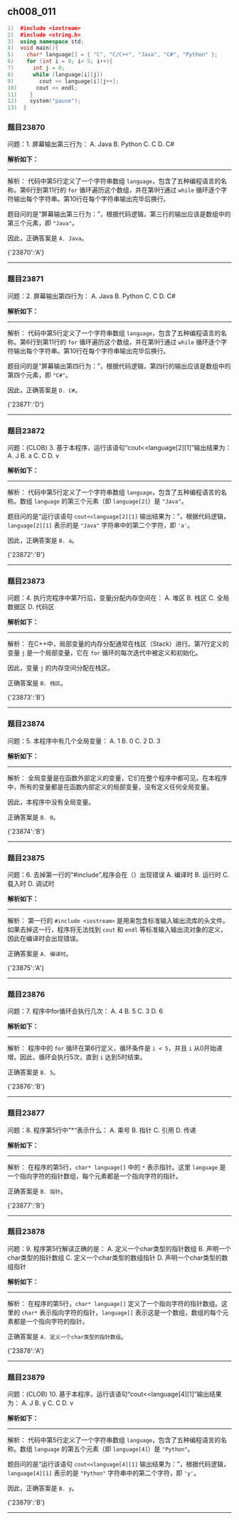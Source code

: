 ## ch008_011
``` c++
1)  #include <iostream>
2)  #include <string.h>
3)  using namespace std;
4)  void main(){
5)    char* language[] = { "C", "C/C++", "Java", "C#", "Python" };
6)    for (int i = 0; i< 5; i++){
7)      int j = 0;
8)      while (language[i][j])
9)        cout << language[i][j++];
10)      cout << endl;
11)    }
12)    system("pause");
13)  }

```
### 题目23870
问题：1.  屏幕输出第三行为：
A.  Java
B.  Python
C.  C
D.  C#


**解析如下：**

------

解析：
代码中第5行定义了一个字符串数组 `language`，包含了五种编程语言的名称。第6行到第11行的 `for` 循环遍历这个数组，并在第9行通过 `while` 循环逐个字符输出每个字符串。第10行在每个字符串输出完毕后换行。

题目问的是“屏幕输出第三行为：”，根据代码逻辑，第三行的输出应该是数组中的第三个元素，即 `"Java"`。

因此，正确答案是 `A. Java`。

{'23870':'A'}

------

### 题目23871
问题：2.  屏幕输出第四行为：
A.  Java
B.  Python
C.  C
D.  C#


**解析如下：**

------

解析：
代码中第5行定义了一个字符串数组 `language`，包含了五种编程语言的名称。第6行到第11行的 `for` 循环遍历这个数组，并在第9行通过 `while` 循环逐个字符输出每个字符串。第10行在每个字符串输出完毕后换行。

题目问的是“屏幕输出第四行为：”，根据代码逻辑，第四行的输出应该是数组中的第四个元素，即 `"C#"`。

因此，正确答案是 `D. C#`。

{'23871':'D'}

------

### 题目23872
问题：(CLOB) 3.  基于本程序，运行该语句“cout<<language[2][1]”输出结果为：
A.  J
B.  a
C.  C
D.  v


**解析如下：**

------

解析：
代码中第5行定义了一个字符串数组 `language`，包含了五种编程语言的名称。数组 `language` 的第三个元素（即 `language[2]`）是 `"Java"`。

题目问的是“运行该语句 `cout<<language[2][1]` 输出结果为：”，根据代码逻辑，`language[2][1]` 表示的是 `"Java"` 字符串中的第二个字符，即 `'a'`。

因此，正确答案是 `B. a`。

{'23872':'B'}

------

### 题目23873
问题：4.  执行完程序中第7行后，变量j分配内存空间在：
A.  堆区
B.  栈区
C.  全局数据区
D.  代码区


**解析如下：**

------

解析：
在C++中，局部变量的内存分配通常在栈区（Stack）进行。第7行定义的变量 `j` 是一个局部变量，它在 `for` 循环的每次迭代中被定义和初始化。

因此，变量 `j` 的内存空间分配在栈区。

正确答案是 `B. 栈区`。

{'23873':'B'}

------

### 题目23874
问题：5.  本程序中有几个全局变量：
A.  1
B.  0
C.  2
D.  3


**解析如下：**

------

解析：
全局变量是在函数外部定义的变量，它们在整个程序中都可见。在本程序中，所有的变量都是在函数内部定义的局部变量，没有定义任何全局变量。

因此，本程序中没有全局变量。

正确答案是 `B. 0`。

{'23874':'B'}

------

### 题目23875
问题：6.  去掉第一行的“#include<iostream>”,程序会在（）出现错误
A.  编译时
B.  运行时
C.  载入时
D.  调试时


**解析如下：**

------

解析：
第一行的 `#include <iostream>` 是用来包含标准输入输出流库的头文件。如果去掉这一行，程序将无法找到 `cout` 和 `endl` 等标准输入输出流对象的定义，因此在编译时会出现错误。

正确答案是 `A. 编译时`。

{'23875':'A'}

------

### 题目23876
问题：7.  程序中for循环会执行几次：
A.  4
B.  5
C.  3
D.  6


**解析如下：**

------

解析：
程序中的 `for` 循环在第6行定义，循环条件是 `i < 5`，并且 `i` 从0开始递增。因此，循环会执行5次，直到 `i` 达到5时结束。

正确答案是 `B. 5`。

{'23876':'B'}

------

### 题目23877
问题：8.  程序第5行中“*“表示什么：
A.  乘号
B.  指针
C.  引用
D.  传递


**解析如下：**

------

解析：
在程序的第5行，`char* language[]` 中的 `*` 表示指针。这里 `language` 是一个指向字符的指针数组，每个元素都是一个指向字符的指针。

正确答案是 `B. 指针`。

{'23877':'B'}

------

### 题目23878
问题：9.  程序第5行解读正确的是：
A.  定义一个char类型的指针数组
B.  声明一个char类型的指针数组
C.  定义一个char类型的数组指针
D.  声明一个char类型的数组指针


**解析如下：**

------

解析：
在程序的第5行，`char* language[]` 定义了一个指向字符的指针数组。这里的 `char*` 表示指向字符的指针，`language[]` 表示这是一个数组，数组的每个元素都是一个指向字符的指针。

正确答案是 `A. 定义一个char类型的指针数组`。

{'23878':'A'}

------

### 题目23879
问题：(CLOB) 10.  基于本程序，运行该语句“cout<<language[4][1]”输出结果为：
A.  J
B.  y
C.  C
D.  v


**解析如下：**

------

解析：
代码中第5行定义了一个字符串数组 `language`，包含了五种编程语言的名称。数组 `language` 的第五个元素（即 `language[4]`）是 `"Python"`。

题目问的是“运行该语句 `cout<<language[4][1]` 输出结果为：”，根据代码逻辑，`language[4][1]` 表示的是 `"Python"` 字符串中的第二个字符，即 `'y'`。

因此，正确答案是 `B. y`。

{'23879':'B'}

------

